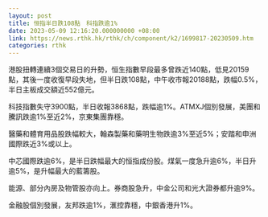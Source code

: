```yaml
---
layout: post
title: 恒指半日跌108點　科指跌逾1%
date: 2023-05-09 12:16:20.000000000 +08:00
link: https://news.rthk.hk/rthk/ch/component/k2/1699817-20230509.htm
categories: rthk
---
```


港股扭轉連續3個交易日的升勢，恒生指數早段最多曾跌近140點，低見20159點，其後一度收復早段失地，但半日跌108點，中午收市報20188點，跌幅0.5%，半日主板成交額近552億元。

科技指數失守3900點，半日收報3868點，跌幅逾1%。ATMXJ個別發展，美團和騰訊跌逾1%至近2%，京東集團靠穩。

醫藥和體育用品股跌幅較大，翰森製藥和藥明生物跌逾3%至近5%；安踏和申洲國際跌近3%或以上。

中芯國際跌逾6%，是半日跌幅最大的恒指成份股。煤氣一度急升逾6%，半日升逾5%，是升幅最大的藍籌股。

能源、部分內房及物管股亦向上。券商股急升，中金公司和光大證券都升逾9%。

金融股個別發展，友邦跌逾1%，滙控靠穩，中銀香港升1%。
